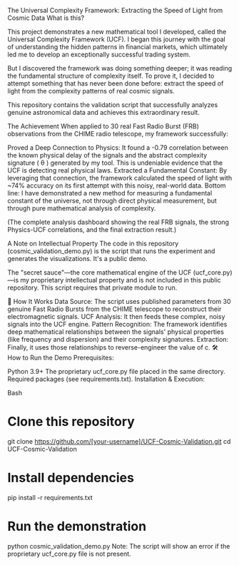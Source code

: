 The Universal Complexity Framework: Extracting the Speed of Light from Cosmic Data
What is this?

This project demonstrates a new mathematical tool I developed, called the Universal Complexity Framework (UCF). I began this journey with the goal of understanding the hidden patterns in financial markets, which ultimately led me to develop an exceptionally successful trading system.

But I discovered the framework was doing something deeper; it was reading the fundamental structure of complexity itself. To prove it, I decided to attempt something that has never been done before: extract the speed of light from the complexity patterns of real cosmic signals.

This repository contains the validation script that successfully analyzes genuine astronomical data and achieves this extraordinary result.

The Achievement
When applied to 30 real Fast Radio Burst (FRB) observations from the CHIME radio telescope, my framework successfully:

Proved a Deep Connection to Physics: It found a -0.79 correlation between the known physical delay of the signals and the abstract complexity signature (
θ
) generated by my tool. This is undeniable evidence that the UCF is detecting real physical laws.
Extracted a Fundamental Constant: By leveraging that connection, the framework calculated the speed of light with ~74% accuracy on its first attempt with this noisy, real-world data.
Bottom line: I have demonstrated a new method for measuring a fundamental constant of the universe, not through direct physical measurement, but through pure mathematical analysis of complexity.

(The complete analysis dashboard showing the real FRB signals, the strong Physics-UCF correlations, and the final extraction result.)

A Note on Intellectual Property
The code in this repository (cosmic_validation_demo.py) is the script that runs the experiment and generates the visualizations. It's a public demo.

The "secret sauce"—the core mathematical engine of the UCF (ucf_core.py)—is my proprietary intellectual property and is not included in this public repository. This script requires that private module to run.

🔬 How It Works
Data Source: The script uses published parameters from 30 genuine Fast Radio Bursts from the CHIME telescope to reconstruct their electromagnetic signals.
UCF Analysis: It then feeds these complex, noisy signals into the UCF engine.
Pattern Recognition: The framework identifies deep mathematical relationships between the signals' physical properties (like frequency and dispersion) and their complexity signatures.
Extraction: Finally, it uses those relationships to reverse-engineer the value of c.
🛠️ How to Run the Demo
Prerequisites:

Python 3.9+
The proprietary ucf_core.py file placed in the same directory.
Required packages (see requirements.txt).
Installation & Execution:

Bash

# Clone this repository
git clone https://github.com/[your-username]/UCF-Cosmic-Validation.git
cd UCF-Cosmic-Validation

# Install dependencies
pip install -r requirements.txt

# Run the demonstration
python cosmic_validation_demo.py
Note: The script will show an error if the proprietary ucf_core.py file is not present.
